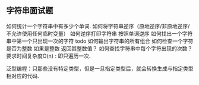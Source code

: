 ## 字符串面试题

如何统计一个字符串中有多少个单词.
如何将字符串逆序（原地逆序/非原地逆序/不允许使用任何临时变量）
如何逆序打印字符串
按照单词逆序
如何找出一个字符串中第一个只出现一次的字符
todo 如何输出字符串的所有组合
如何检查一个字符是否为整数  如果是整数 返回其整数值？
如何查找字符串中每个字符出现的次数？ 要求时间复杂度O(n) : 即只遍历一次.

泛型编程：只那些没有特定类型，但是一旦指定类型后，就会转换生成与指定类型相对应的代码.